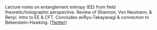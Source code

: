 
Lecture notes on entanglement entropy (EE) from field theoretic/holographic perspective. Review of Shannon, Von Neumann, & Renyi. Intro to EE & CFT. Concludes w/Ryu-Takayanagi & connection to Bekenstein-Hawking. ([Twitter](https://twitter.com/JoshuahHeath/status/1152234245366173696))
